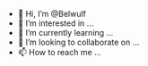 - 👋 Hi, I’m @Belwulf
- 👀 I’m interested in ...
- 🌱 I’m currently learning ...
- 💞️ I’m looking to collaborate on ...
- 📫 How to reach me ...

<!---
Belwulf/Belwulf is a ✨ special ✨ repository because its `README.md` (this file) appears on your GitHub profile.
You can click the Preview link to take a look at your changes.
--->
